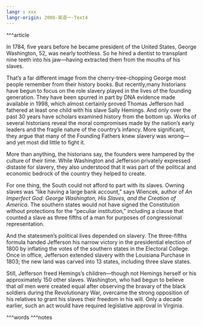 ```yaml
---
langr : xxx
langr-origin: 2008-英语一-Text4
---
```


^^^article

In 1784, five years before he became president of the United States, George Washington, 52, was nearly toothless. So he hired a dentist to transplant nine teeth into his jaw—having extracted them from the mouths of his slaves.

That’s a far different image from the cherry-tree-chopping George most people remember from their history books. But recently,many historians have begun to focus on the role slavery played in the lives of the founding generation. They have been spurred in part by DNA evidence made available in 1998, which almost certainly proved Thomas Jefferson had fathered at least one child with his slave Sally Hemings. And only over the past 30 years have scholars examined history from the bottom up. Works of several historians reveal the moral compromises made by the nation’s early leaders and the fragile nature of the country’s infancy. More significant, they argue that many of the Founding Fathers knew slavery was wrong—and yet most did little to fight it.

More than anything, the historians say, the founders were hampered by the culture of their time. While Washington and Jefferson privately expressed distaste for slavery, they also understood that it was part of the political and economic bedrock of the country they helped to create.

For one thing, the South could not afford to part with its slaves. Owning slaves was “like having a large bank account,” says Wiencek, author of _An Imperfect God: George Washington, His Slaves, and the Creation of America_. The southern states would not have signed the Constitution without protections for the “peculiar institution,” including a clause that counted a slave as three fifths of a man for purposes of congressional representation.

And the statesmen’s political lives depended on slavery. The three-fifths formula handed Jefferson his narrow victory in the presidential election of 1800 by inflating the votes of the southern states in the Electoral College. Once in office, Jefferson extended slavery with the Louisiana Purchase in 1803; the new land was carved into 13 states, including three slave states.

Still, Jefferson freed Hemings’s children—though not Hemings herself or his approximately 150 other slaves. Washington, who had begun to believe that _all_ men were created equal after observing the bravary of the black soldiers during the Revolutionary War, overcame the strong opposition of his relatives to grant his slaves their freedom in his will. Only a decade earlier, such an act would have required legislative approval in Virginia.




^^^words
^^^notes
